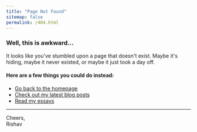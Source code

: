 ```yaml
---
title: "Page Not Found"
sitemap: false
permalink: /404.html
---
```


### Well, this is awkward...

It looks like you've stumbled upon a page that doesn't exist. Maybe it's hiding, maybe it never existed, or maybe it just took a day off.

#### Here are a few things you could do instead:
- [Go back to the homepage](/)
- [Check out my latest blog posts](/posts)
- [Read my essays](/essays)


---


Cheers,  
Rishav
